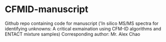 # CFMID-manuscript
Github repo containing code for manuscript ('In silico MS/MS spectra for identifying unknowns: A critical exmaination using CFM-ID algorithms and ENTACT mixture samples)
Corresponding author: Mr. Alex Chao

